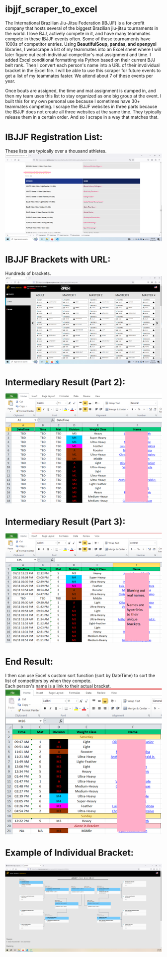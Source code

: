 # ibjjf_scraper_to_excel  
  
The International Brazilian Jiu-Jitsu Federation (IBJJF) is a for-profit company that hosts several of the biggest Brazilian jiu-jitsu tournaments in the world.  I love BJJ, actively compete in it, and have many teammates compete in these IBJJF events often. Some of these tournaments have 1000s of competitor entries. Using **BeautifulSoup, pandas, and openpyxl** libraries, I webscrape a list of my teammates into an Excel sheet where I will later figure out each individual competitor's mat assignment and time.  I added Excel conditional formatting via Python based on their current BJJ belt rank. Then I convert each person's name into a URL of their invdividual bracket in the Excel file. I will be able to use this scraper for future events to get a list of my teammates faster. We attend about 7 of these events per year. 
  
Once bouts are assigned, the time and mat assignment is dumped in, and then my team uses this list to stay organized as one big group at the event. I built this for my own personal use because I sometimes have 30+ teammates competing.  I scrape the IBJJF websites in three parts because the IBJJF does not create all three websites at the same time.  They typically release them in a certain order.  And so I scrape in a way that matches that.        

# IBJJF Registration List:
These lists are typically over a thousand athletes.  
![IBJJF Screenshot](https://github.com/david125tran/ibjjf_parser/blob/main/images/IBJJF-athletes.png)  
  
# IBJJF Brackets with URL:  
Hundreds of brackets.  
![IBJJF Screenshot](https://github.com/david125tran/ibjjf_parser/blob/main/images/brackets.png)  
  
# Intermediary Result (Part 2):
![Excel Screenshot](https://github.com/david125tran/ibjjf_parser/blob/main/images/brackets-part-2.png)  
  
# Intermediary Result (Part 3):
![Excel Screenshot](https://github.com/david125tran/ibjjf_parser/blob/main/images/brackets-part-3.png)  
  
# End Result:
I then can use Excel's custom sort function (sort by DateTime) to sort the list of competitors by when they compete.  
Each person's name is a link to their actual bracket.  
![Excel Screenshot](https://github.com/david125tran/ibjjf_parser/blob/main/images/brackets-part-4.png)  
  
# Example of Individual Bracket:
![Excel Screenshot](https://github.com/david125tran/ibjjf_parser/blob/main/images/individual-bracket.png)  
